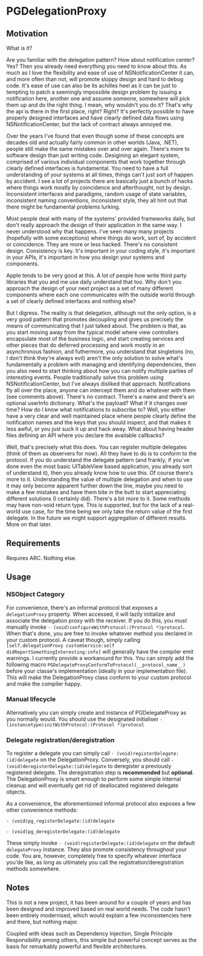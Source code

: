 PGDelegationProxy
=================

## Motivation

What is it?

Are you familiar with the delegation pattern? How about notification center? Yes? Then you already need everything you need to know about this.
As much as I love the flexibility and ease of use of NSNotificationCenter it can, and more often than not, will promote sloppy design and 
hard to debug code. It's ease of use can also be its achilles heel as it can be just to tempting to patch a seemingly impossible design problem
by issuing a notification here, another one and assume someone, somewhere will pick them up and do the right thing. I mean, why wouldn't you do it? That's why the api is there in the first place, right? Right? It's perfectly possible to have properly designed interfaces and have clearly defined data flows using NSNotificationCenter, but the lack of contract always annoyed me.

Over the years I've found that even though some of these concepts are decades old and actually fairly common in other worlds (Java, .NET), people
still make the same mistakes over and over again.
There's more to software design than just writing code. Desigining an elegant system, comprised of various individual components that work together
through clearly defined interfaces is fundamental. You need to have a full understanding of your systems at all times, things can't just sort of happen by accident. I see a lot of projects there are basically just a bunch of hacks where things work mostly by coincidence and afterthought, not by design. Inconsistent interfaces and paradigms, random usage of state variables, inconsistent naming conventions, inconsistent style, they all hint out that there might be fundamental problems lurking.

Most people deal with many of the systems' provided frameworks daily, but don't really approach the design of their application in the same way.
I never understood why that happens. I've seen many many projects (hopefully with some exceptions) where things do work, sort of, by accident or coincidence.
They are more or less hacked. There's no consistent design. Consistency is key. It's important in your coding style, it's important in your APIs, it's important in how you design your systems and components.

Apple tends to be very good at this. A lot of people how write third party libraries that you and me use daily understand that too.
Why don't you approach the design of your next project as a set of many different components where each one communicates with the outside world through
a set of clearly defined interfaces and nothing else?

But I digress.
The reality is that delegation, although not the only option, is a very good pattern that promotes decoupling and gives us precisely the means of communicating that I just talked about.
The problem is that, as you start moving away from the typical model where view controllers encapsulate most of the business logic, and start creating
services and other pieces that do deferred processing and work mostly in an asynchronous fashion, and futhermore, you understand that singletons (no, I don't think they're always evil) aren't the only solution to solve what's fundamentally a problem with managing and identifying dependencies, then you also need to start thinking about how you can notify multiple parties of interesting events.
People traditionally solve this problem using NSNotificationCenter, but I've always disliked that approach. Notifications fly all over the place, anyone can intercept them and do whatever with them (see comments above). There's no contract. There's a name and there's an optional userInfo dictionary. What's the payload? What if it changes over time? How do I know what notifications to subscribe to? Well, you either have a very clear and well maintained place where people clearly define the notification names and the keys that you should inspect, and that makes it less awful, or you just suck it up and hack away.
What about having header files defining an API where you declare the available callbacks?

Well, that's precisely what this does. You can register multiple delegates (think of them as observers for now). All they have to do is to conform to the protocol.
If you do understand the delegate pattern (and frankly, if you've done even the most basic UITableView based application, you already sort of understand it), then you already know how to use this.
Of course there's more to it. Understanding the value of multiple delegation and when to use it may only become apparent further down the line, maybe you need to make a few mistakes and have them bite in the butt to start appreciating different solutions (I certainly did).
There's a bit more to it. Some methods may have non-void return type. This is supported, but for the lack of a real-world use case, for the time being 
we only take the return value of the first delegate. In the future we might support aggregation of different results. More on that later.

## Requirements

Requires ARC. Nothing else.

## Usage

### NSObject Category 

For convenience, there's an informal protocol that exposes a ```delegationProxy``` property. When accessed, it will lazily initialize and associate the delegation proxy with the receiver.
If you do this, you *must* manually invoke ```- (void)configureWithProtocol:(Protocol *)protocol```.
When that's done, you are free to invoke whatever method you declared in your custom protocol.
A caveat though, simply calling ```[self.delegationProxy customService:self didReportSomethingInteresting:info]``` will generally have the compiler emit warnings.
I currently provide a workaround for this. You can simply add the following macro ```PGDelegateProxyConformToProtocol(__protocol_name__)``` before your classe's implementation (ideally in your implementation file). This will make the DelegationProxy class conform to your custom protocol and make the compiler happy.

### Manual lifecycle

Alternatively you can simply create and instance of PGDelegateProxy as you normally would. You should use the designated initialiser ```- (instancetype)initWithProtocol:(Protocol *)protocol```

### Delegate registration/deregistration

To register a delegate you can simply call ```- (void)registerDelegate:(id)delegate``` on the DelegationProxy. Conversely, you should call ```- (void)deregisterDelegate:(id)delegate``` to deregister a previously registered delegate.
The deregistration step is **recommended** but **optional**. The DelegationProxy is smart enough to perform some simple internal cleanup and will eventually get rid of deallocated registered delegate objects.

As a convenience, the aforementioned informal protocol also exposes a few other convenience methods: 

```- (void)pg_registerDelegate:(id)delegate``` 

```- (void)pg_deregisterDelegate:(id)delegate```

These simply invoke ```- (void)registerDelegate:(id)delegate``` on the default ```delegateProxy``` instance. They also promote consistency throughout your code.
You are, however, completely free to specify whatever interface you'de like, as long as ultimately you call the registration/deregistration methods somewhere.


## Notes

This is not a new project, it has been around for a couple of years and has been designed and improved based on real world needs. The code hasn't been entirely modernised, which would explain a few inconsistencies here and there, but nothing major.

Coupled with ideas such as Dependency Injection, Single Principle Responsibility among others, this simple but powerful concept serves as the basis for remarkably powerful and flexible architectures.



